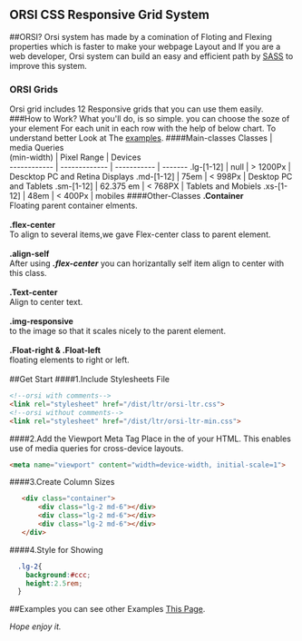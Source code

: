 ORSI CSS Responsive Grid System
-------------------------------
##ORSI?
Orsi system has made by a comination of Floting and Flexing properties which is faster to make your webpage Layout and If you are a web developer, Orsi system can build an easy and efficient path by [SASS](http://sass-lang.com) to improve this system.
### ORSI Grids
Orsi grid includes 12 Responsive grids that you can use them easily.
###How to Work?
What you'll do, is so simple.
you can choose the soze of your element For each unit in each row with the help of below chart.
To understand better Look at The [examples](https://codepen.io/orsi-grid). 
####Main-classes
Classes | media Queries<br>(min-width) | Pixel Range | Devices  
------------ | ------------- | ----------- | -------
.lg-[1-12] | null |  > 1200Px | Descktop PC and Retina Displays
.md-[1-12] | 75em |  < 998Px | Desktop PC and Tablets
.sm-[1-12] | 62.375 em | < 768PX | Tablets and Mobiels
.xs-[1-12] | 48em | < 400Px | mobiles
####Other-Classes
**.Container**<br>
Floating parent container elments.<br><br>
**.flex-center**<br>
To align to several items,we gave Flex-center class to parent element.<br><br>
**.align-self**<br>
After using ***.flex-center*** you can horizantally self item align to center with this class.<br><br>
**.Text-center**<br>
Align to center text.<br><br>
**.img-responsive**<br>
to the image so that it scales nicely to the parent element. <br><br> 
**.Float-right & .Float-left**<br>
floating elements to right or left.<br><br>
##Get Start
####1.Include Stylesheets File
```html
<!--orsi with comments-->
<link rel="stylesheet" href="/dist/ltr/orsi-ltr.css">
<!--orsi without comments-->
<link rel="stylesheet" href="/dist/ltr/orsi-ltr-min.css">
```
####2.Add the Viewport Meta Tag
Place in the <head> of your HTML. This enables use of media queries for cross-device layouts.
```html
<meta name="viewport" content="width=device-width, initial-scale=1">
```
####3.Create Column Sizes
```html
   <div class="container">
       <div class="lg-2 md-6"></div>
       <div class="lg-2 md-6"></div>
       <div class="lg-2 md-6"></div>
   </div>
```
####4.Style for Showing
```css
  .lg-2{
    background:#ccc;
    height:2.5rem;
  }
```
##Examples
you can see other Examples [This Page](https://codepen.io/orsi-grid).

*Hope enjoy it.*
  
  







